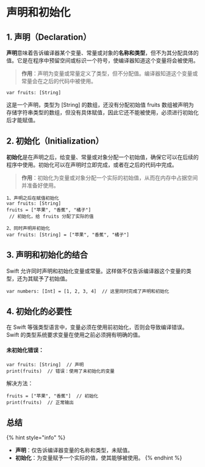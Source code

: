 # 声明和初始化

## 1. **声明（Declaration）**

**声明**意味着告诉编译器某个变量、常量或对象的**名称和类型**，但不为其分配具体的值。它是在程序中预留空间或标识一个符号，使编译器知道这个变量将会被使用。

> **作用**：声明为变量或常量定义了类型，但不分配值。编译器知道这个变量或常量会在之后的代码中被使用。

```
var fruits: [String]  
```

这是一个声明，类型为 \[String] 的数组，还没有分配初始值 fruits 数组被声明为存储字符串类型的数组，但没有具体赋值，因此它还不能被使用，必须进行初始化后才能赋值。



## 2. **初始化（Initialization）**

**初始化**是在声明之后，给变量、常量或对象分配一个初始值，确保它可以在后续的程序中使用。初始化可以在声明时立即完成，或者在之后的代码中完成。

> **作用**：初始化为变量或对象分配一个实际的初始值，从而在内存中占据空间并准备好使用。

```
1、声明之后在赋值初始化
var fruits: [String]  
fruits = ["苹果", "香蕉", "橘子"] 
 // 初始化，给 fruits 分配了实际的值

2、同时声明并初始化
var fruits: [String] = ["苹果", "香蕉", "橘子"]  

```



## 3. **声明和初始化的结合**

Swift 允许同时声明和初始化变量或常量。这样做不仅告诉编译器这个变量的类型，还为其赋予了初始值。

```
var numbers: [Int] = [1, 2, 3, 4]  // 这里同时完成了声明和初始化
```

## 4. **初始化的必要性**

在 Swift 等强类型语言中，变量必须在使用前初始化，否则会导致编译错误。Swift 的类型系统要求变量在使用之前必须拥有明确的值。

#### **未初始化错误**：

```
var fruits: [String]  // 声明
print(fruits)  // 错误：使用了未初始化的变量
```

解决方法：

```
fruits = ["苹果", "香蕉"]  // 初始化
print(fruits)  // 正常输出
```



## 总结

{% hint style="info" %}


* **声明**：仅告诉编译器变量的名称和类型，未赋值。
* **初始化**：为变量赋予一个实际的值，使其能够被使用。
{% endhint %}
